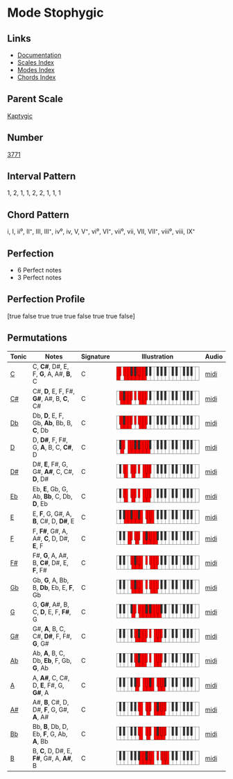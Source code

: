 # Mode Stophygic

## Links

- [Documentation](index.md)
- [Scales Index](Scales.md)
- [Modes Index](Modes.md)
- [Chords Index](Chords.md)

## Parent Scale

[Kaptygic](ScaleKaptygic.md)

## Number

[3771](https://ianring.com/musictheory/scales/3771)

## Interval Pattern

1, 2, 1, 1, 2, 2, 1, 1, 1

## Chord Pattern

i, I, ii⁰, II⁺, III, III⁺, iv⁰, iv, V, V⁺, vi⁰, VI⁺, vii⁰, vii, VII, VII⁺, viii⁰, viii, IX⁺

## Perfection

- 6 Perfect notes
- 3 Perfect notes

## Perfection Profile

[true false true true true false true true false]

## Permutations

| Tonic | Notes | Signature | Illustration | Audio |
|-------|-------|-----------|--------------|-------|
| [C](ModeCNaturalStophygic.md) | C, **C#**, D#, E, F, **G**, A, A#, **B**, C | C | ![CNaturalStophygic](ModeCNaturalStophygic.png) | [midi](https://github.com/edipermadi/music/blob/main/docs/ModeCNaturalStophygic.mid?raw=true) |
| [C#](ModeCSharpStophygic.md) | C#, **D**, E, F, F#, **G#**, A#, B, **C**, C# | C | ![CSharpStophygic](ModeCSharpStophygic.png) | [midi](https://github.com/edipermadi/music/blob/main/docs/ModeCSharpStophygic.mid?raw=true) |
| [Db](ModeDFlatStophygic.md) | Db, **D**, E, F, Gb, **Ab**, Bb, B, **C**, Db | C | ![DFlatStophygic](ModeDFlatStophygic.png) | [midi](https://github.com/edipermadi/music/blob/main/docs/ModeDFlatStophygic.mid?raw=true) |
| [D](ModeDNaturalStophygic.md) | D, **D#**, F, F#, G, **A**, B, C, **C#**, D | C | ![DNaturalStophygic](ModeDNaturalStophygic.png) | [midi](https://github.com/edipermadi/music/blob/main/docs/ModeDNaturalStophygic.mid?raw=true) |
| [D#](ModeDSharpStophygic.md) | D#, **E**, F#, G, G#, **A#**, C, C#, **D**, D# | C | ![DSharpStophygic](ModeDSharpStophygic.png) | [midi](https://github.com/edipermadi/music/blob/main/docs/ModeDSharpStophygic.mid?raw=true) |
| [Eb](ModeEFlatStophygic.md) | Eb, **E**, Gb, G, Ab, **Bb**, C, Db, **D**, Eb | C | ![EFlatStophygic](ModeEFlatStophygic.png) | [midi](https://github.com/edipermadi/music/blob/main/docs/ModeEFlatStophygic.mid?raw=true) |
| [E](ModeENaturalStophygic.md) | E, **F**, G, G#, A, **B**, C#, D, **D#**, E | C | ![ENaturalStophygic](ModeENaturalStophygic.png) | [midi](https://github.com/edipermadi/music/blob/main/docs/ModeENaturalStophygic.mid?raw=true) |
| [F](ModeFNaturalStophygic.md) | F, **F#**, G#, A, A#, **C**, D, D#, **E**, F | C | ![FNaturalStophygic](ModeFNaturalStophygic.png) | [midi](https://github.com/edipermadi/music/blob/main/docs/ModeFNaturalStophygic.mid?raw=true) |
| [F#](ModeFSharpStophygic.md) | F#, **G**, A, A#, B, **C#**, D#, E, **F**, F# | C | ![FSharpStophygic](ModeFSharpStophygic.png) | [midi](https://github.com/edipermadi/music/blob/main/docs/ModeFSharpStophygic.mid?raw=true) |
| [Gb](ModeGFlatStophygic.md) | Gb, **G**, A, Bb, B, **Db**, Eb, E, **F**, Gb | C | ![GFlatStophygic](ModeGFlatStophygic.png) | [midi](https://github.com/edipermadi/music/blob/main/docs/ModeGFlatStophygic.mid?raw=true) |
| [G](ModeGNaturalStophygic.md) | G, **G#**, A#, B, C, **D**, E, F, **F#**, G | C | ![GNaturalStophygic](ModeGNaturalStophygic.png) | [midi](https://github.com/edipermadi/music/blob/main/docs/ModeGNaturalStophygic.mid?raw=true) |
| [G#](ModeGSharpStophygic.md) | G#, **A**, B, C, C#, **D#**, F, F#, **G**, G# | C | ![GSharpStophygic](ModeGSharpStophygic.png) | [midi](https://github.com/edipermadi/music/blob/main/docs/ModeGSharpStophygic.mid?raw=true) |
| [Ab](ModeAFlatStophygic.md) | Ab, **A**, B, C, Db, **Eb**, F, Gb, **G**, Ab | C | ![AFlatStophygic](ModeAFlatStophygic.png) | [midi](https://github.com/edipermadi/music/blob/main/docs/ModeAFlatStophygic.mid?raw=true) |
| [A](ModeANaturalStophygic.md) | A, **A#**, C, C#, D, **E**, F#, G, **G#**, A | C | ![ANaturalStophygic](ModeANaturalStophygic.png) | [midi](https://github.com/edipermadi/music/blob/main/docs/ModeANaturalStophygic.mid?raw=true) |
| [A#](ModeASharpStophygic.md) | A#, **B**, C#, D, D#, **F**, G, G#, **A**, A# | C | ![ASharpStophygic](ModeASharpStophygic.png) | [midi](https://github.com/edipermadi/music/blob/main/docs/ModeASharpStophygic.mid?raw=true) |
| [Bb](ModeBFlatStophygic.md) | Bb, **B**, Db, D, Eb, **F**, G, Ab, **A**, Bb | C | ![BFlatStophygic](ModeBFlatStophygic.png) | [midi](https://github.com/edipermadi/music/blob/main/docs/ModeBFlatStophygic.mid?raw=true) |
| [B](ModeBNaturalStophygic.md) | B, **C**, D, D#, E, **F#**, G#, A, **A#**, B | C | ![BNaturalStophygic](ModeBNaturalStophygic.png) | [midi](https://github.com/edipermadi/music/blob/main/docs/ModeBNaturalStophygic.mid?raw=true) |
